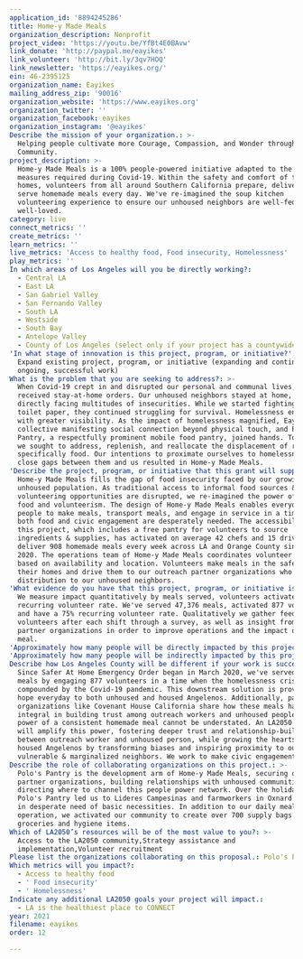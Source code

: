 ```yaml
---
application_id: '8894245286'
title: Home-y Made Meals
organization_description: Nonprofit
project_video: 'https://youtu.be/YfBt4E0BAvw'
link_donate: 'http://paypal.me/eayikes'
link_volunteer: 'http://bit.ly/3qv7HOQ'
link_newsletter: 'https://eayikes.org/'
ein: 46-2395125
organization_name: Eayikes
mailing_address_zip: '90016'
organization_website: 'https://www.eayikes.org'
organization_twitter: ''
organization_facebook: eayikes
organization_instagram: '@eayikes'
Describe the mission of your organization.: >-
  Helping people cultivate more Courage, Compassion, and Wonder through
  Community.
project_description: >-
  Home-y Made Meals is a 100% people-powered initiative adapted to the safety
  measures required during Covid-19. Within the safety and comfort of their
  homes, volunteers from all around Southern California prepare, deliver, and
  serve homemade meals every day. We've re-imagined the soup kitchen
  volunteering experience to ensure our unhoused neighbors are well-fed and
  well-loved.
category: live
connect_metrics: ''
create_metrics: ''
learn_metrics: ''
live_metrics: 'Access to healthy food, Food insecurity, Homelessness'
play_metrics: ''
In which areas of Los Angeles will you be directly working?:
  - Central LA
  - East LA
  - San Gabriel Valley
  - San Fernando Valley
  - South LA
  - Westside
  - South Bay
  - Antelope Valley
  - County of Los Angeles (select only if your project has a countywide benefit)
'In what stage of innovation is this project, program, or initiative?': >-
  Expand existing project, program, or initiative (expanding and continuing
  ongoing, successful work)
What is the problem that you are seeking to address?: >-
  When Covid-19 crept in and disrupted our personal and communal lives, we
  received stay-at-home orders. Our unhoused neighbors stayed at home, outside,
  directly facing multitudes of insecurities. While we started fighting for
  toilet paper, they continued struggling for survival. Homelessness endured
  with greater visibility. As the impact of homelessness magnified, Eayikes, a
  collective manifesting social connection beyond physical touch, and Polo’s
  Pantry, a respectfully prominent mobile food pantry, joined hands. Together,
  we sought to address, replenish, and reallocate the displacement of resources—
  specifically food. Our intentions to proximate ourselves to homelessness and
  close gaps between them and us resulted in Home-y Made Meals.
'Describe the project, program, or initiative that this grant will support to address the problem identified.': >-
  Home-y Made Meals fills the gap of food insecurity faced by our growing
  unhoused population. As traditional access to informal food sources &
  volunteering opportunities are disrupted, we re-imagined the power of homemade
  food and volunteerism. The design of Home-y Made Meals enables everyday housed
  people to make meals, transport meals, and engage in service in a time when
  both food and civic engagement are desperately needed. The accessibility of
  this project, which includes a free pantry for volunteers to source
  ingredients & supplies, has activated on average 42 chefs and 15 drivers to
  deliver 908 homemade meals every week across LA and Orange County since March
  2020. The operations team of Home-y Made Meals coordinates volunteer schedules
  based on availability and location. Volunteers make meals in the safety of
  their homes and drive them to our outreach partner organizations who handle
  distribution to our unhoused neighbors.
'What evidence do you have that this project, program, or initiative is or will be successful, and how will you define and measure success?': >-
  We measure impact quantitatively by meals served, volunteers activated, and
  recurring volunteer rate. We've served 47,376 meals, activated 877 volunteers,
  and have a 75% recurring volunteer rate. Qualitatively we gather feedback from
  volunteers after each shift through a survey, as well as insight from outreach
  partner organizations in order to improve operations and the impact of each
  meal.
'Approximately how many people will be directly impacted by this project, program, or initiative?': '800'
'Approximately how many people will be indirectly impacted by this project, program, or initiative?': '1300'
Describe how Los Angeles County will be different if your work is successful.: >-
  Since Safer At Home Emergency Order began in March 2020, we've served 47,376
  meals by engaging 877 volunteers in a time when the homelessness crisis was
  compounded by the Covid-19 pandemic. This downstream solution is providing
  hope everyday to both unhoused and housed Angelenos. Additionally, partner
  organizations like Covenant House California share how these meals have been
  integral in building trust among outreach workers and unhoused people. The
  power of a consistent homemade meal cannot be understated. An LA2050 grant
  will amplify this power, fostering deeper trust and relationship-building
  between outreach worker and unhoused person, while growing the hearts of
  housed Angelenos by transforming biases and inspiring proximity to our most
  vulnerable & marginalized neighbors. We work to make civic engagement joyful.
Describe the role of collaborating organizations on this project.: >-
  Polo's Pantry is the development arm of Home-y Made Meals, securing outreach
  partner organizations, building relationships with unhoused communities, and
  directing where to channel this people power network. Over the holidays,
  Polo's Pantry led us to Lideres Campesinas and farmworkers in Oxnard who were
  in desperate need of basic necessities. In addition to our daily meal
  operation, we activated our community to create over 700 supply bags full of
  groceries and hygiene items.
Which of LA2050’s resources will be of the most value to you?: >-
  Access to the LA2050 community,Strategy assistance and
  implementation,Volunteer recruitment
Please list the organizations collaborating on this proposal.: Polo's Pantry
Which metrics will you impact?:
  - Access to healthy food
  - ' Food insecurity'
  - ' Homelessness'
Indicate any additional LA2050 goals your project will impact.:
  - LA is the healthiest place to CONNECT
year: 2021
filename: eayikes
order: 12

---
```

